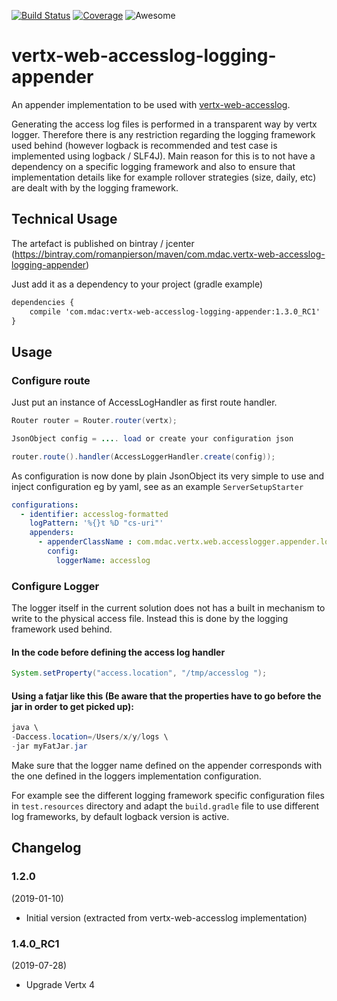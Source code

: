 [![Build Status](https://travis-ci.org/romanpierson/vertx-web-accesslog-logging-appender.svg?branch=master)](https://travis-ci.org/romanpierson/vertx-web-accesslog-logging-appender) 
[![Coverage](https://sonarcloud.io/api/project_badges/measure?project=romanpierson_vertx-web-accesslog-logging-appender&metric=coverage)](https://sonarcloud.io/dashboard?id=romanpierson_vertx-web-accesslog-logging-appender)
![Awesome](https://cdn.rawgit.com/sindresorhus/awesome/d7305f38d29fed78fa85652e3a63e154dd8e8829/media/badge.svg)

# vertx-web-accesslog-logging-appender

An appender implementation to be used with [vertx-web-accesslog](https://github.com/romanpierson/vertx-web-accesslog).

Generating the access log files is performed in a transparent way by vertx logger. Therefore there is any restriction regarding the logging framework used behind (however logback is recommended and test case is implemented using logback / SLF4J). Main reason for this is to not have a dependency on a specific logging framework and also to ensure that implementation details like for example rollover strategies (size, daily, etc) are dealt with by the logging framework.

## Technical Usage

The artefact is published on bintray / jcenter (https://bintray.com/romanpierson/maven/com.mdac.vertx-web-accesslog-logging-appender)

Just add it as a dependency to your project (gradle example)

```xml
dependencies {
	compile 'com.mdac:vertx-web-accesslog-logging-appender:1.3.0_RC1'
}
```

## Usage

### Configure route

Just put an instance of AccessLogHandler as first route handler.

```java
Router router = Router.router(vertx);

JsonObject config = .... load or create your configuration json

router.route().handler(AccessLoggerHandler.create(config));

```

As configuration is now done by plain JsonObject its very simple to use and inject configuration eg by yaml, see as an example `ServerSetupStarter`

```yaml
configurations:
  - identifier: accesslog-formatted
    logPattern: '%{}t %D "cs-uri"'
    appenders:
      - appenderClassName : com.mdac.vertx.web.accesslogger.appender.logging.impl.LoggingAppender
        config:
          loggerName: accesslog
```


### Configure Logger

The logger itself in the current solution does not has a built in mechanism to write to the physical access file. Instead this is done by the logging framework used behind.  

#### In the code before defining the access log handler

```java
System.setProperty("access.location", "/tmp/accesslog ");
```

#### Using a fatjar like this (Be aware that the properties have to go before the jar in order to get picked up):

```java
java \
-Daccess.location=/Users/x/y/logs \
-jar myFatJar.jar 
```

Make sure that the logger name defined on the appender corresponds with the one defined in the loggers implementation configuration.

For example see the different logging framework specific configuration files in `test.resources` directory and adapt the `build.gradle` file to use different log frameworks, by default logback version is active. 

## Changelog

### 1.2.0

(2019-01-10)

* Initial version (extracted from vertx-web-accesslog implementation)

### 1.4.0_RC1

(2019-07-28)

* Upgrade Vertx 4
